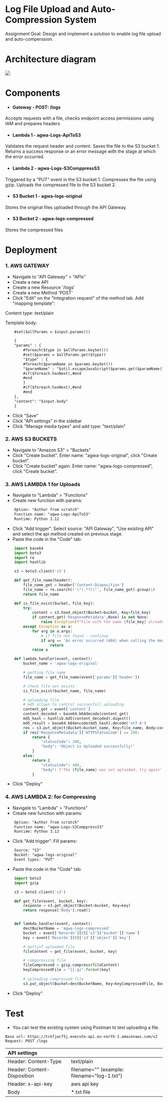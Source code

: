 
# Log File Upload and Auto-Compression System

Assignment Goal: Design and implement a solution to enable log file upload and auto-comperssion.

# Architecture diagram

![](/diagram.png)


# Components


- #### **Gateway** - POST: /logs
Accepts requests with a file, checks endpoint access permissions using IAM and prepares headers

- #### **Lambda 1** - agwa-Logs-ApiToS3
Validates the request header and content.
Saves the file to the S3 bucket 1.
Returns a success response or an error message with the stage at which the error occurred.

- #### **Lambda 2** - agwa-Logs-S3ComppressS3
Triggered by a "PUT" event in the S3 bucket 1.
Compresses the file using gzip.
Uploads the compressed file to the S3 bucket 2.

- #### **S3 Bucket 1** - agwa-logs-original
Stores the original files uploaded through the API Gateway.

- #### **S3 Bucket 2** - agwa-logs-compressed
Stores the compressed files
# Deployment


### 1. AWS GATEWAY
- Navigate to "API Gateway" > "APIs"
- Create a new API 
- Create a new Resource '/logs'
- Create a new Method 'POST'
- Click "Edit" on the "Integration request" of the method tab. Add "mapping template":

Content type: text/plain

Template body:
```html
    #set($allParams = $input.params())

    {
    "params" : {
        #foreach($type in $allParams.keySet())
        #set($params = $allParams.get($type))
        "$type" : {
        #foreach($paramName in $params.keySet())
        "$paramName" : "$util.escapeJavaScript($params.get($paramName))"
        #if($foreach.hasNext),#end
        #end
        }
        #if($foreach.hasNext),#end
        #end
    },
    "content": "$input.body"
    }
```

- Click "Save"
- Click "API settings" in the sidebar
- Click "Manage media types" and add type: "text/plain"

### 2. AWS S3 BUCKETS
- Navigate to "Amazon S3" > "Buckets"
- Click "Create bucket". Enter name: "agwa-logs-original", click "Create bucket".
- Click "Create bucket" again. Enter name: "agwa-logs-compressed", click "Create bucket".

### 3. AWS LAMBDA 1 for Uploads
- Navigate to "Lambda" > "Functions"
- Create new function with params:
```html
    Option: "Author from scratch"
    Function name: "agwa-Logs-ApiToS3" 
    Runtime: Python 3.12
```
- Click "Add trigger". Select source: "API Gateway", "Use existing API" and select the api method created on previous stage.
- Paste the code in the "Code" tab:

```python
    import base64
    import boto3
    import re
    import hashlib

    s3 = boto3.client('s3')

    def get_file_name(header):
        file_name_get = header['Content-Disposition']
        file_name = re.search(r'\"(.*?)\"', file_name_get).group(1)
        return file_name

    def is_file_exist(bucket, file_key):
        try:
            content = s3.head_object(Bucket=bucket, Key=file_key)
            if content.get('ResponseMetadata',None) is not None:
                raise Exception(f"File with the name {file_key} already exists")
        except Exception as a:
            for arg in a.args:
                # if file not found - continue 
                if arg == 'An error occurred (404) when calling the HeadObject operation: Not Found':
                    return
            raise a

    def lambda_handler(event, context):
        bucket_name = 'agwa-logs-original'

        # getting file name
        file_name = get_file_name(event['params']['header'])

        # check file not exists
        is_file_exist(bucket_name, file_name)

        # uploading file
        # md5 allows to control sucssesfull uploading
        content_get = event['content']
        content_decoded = base64.b64decode(content_get)
        md5_hash = hashlib.md5(content_decoded).digest()
        md5_result = base64.b64encode(md5_hash).decode('utf-8')
        res = s3.put_object(Bucket=bucket_name, Key=file_name, Body=content_decoded, ContentMD5=md5_result)
        if res['ResponseMetadata']['HTTPStatusCode'] == 200:
            return {
                "statusCode": 200,
                "body": 'Object is Uploaded successfully!'
            }
        else:
            return {
                "statusCode": 400,
                "body": f'The {file_name} was not uploaded, try again'
            }
```
- Click "Deploy"


### 4. AWS LAMBDA 2: for Compressing
- Navigate to "Lambda" > "Functions"
- Create new function with params:
```html
    Option: "Author from scratch"
    Function name: "agwa-Logs-S3ComppressS3" 
    Runtime: Python 3.12
```
- Click "Add trigger". Fill params: 
```html
    Source: "S3"
    Bucket: "agwa-logs-original"
    Event types: "PUT"
```
- Paste the code in the "Code" tab:

```python
    import boto3
    import gzip

    s3 = boto3.client('s3')

    def get_file(event, bucket, key):
        response = s3.get_object(Bucket=bucket, Key=key)
        return response['Body'].read()


    def lambda_handler(event, context):
        destBucketName = 'agwa-logs-compressed'
        bucket = event['Records'][0]['s3']['bucket']['name']
        key = event['Records'][0]['s3']['object']['key']

        # gettinf uploaded file
        fileContent = get_file(event, bucket, key)

        # comppressing file
        fileCompressed = gzip.compress(fileContent)
        keyCompressedFile = "{}.gz".format(key)
        
        # uploading compressed file
        s3.put_object(Bucket=destBucketName, Key=keyCompressedFile, Body=fileCompressed)
```
- Click "Deploy"




# Test

- You can test the existing system using Postman to test uploading a file.

```http
Base url: https://tckfjwcf5j.execute-api.eu-north-1.amazonaws.com/v2
Request: POST /logs
```

|   API settings   |           |
| :-------- | :------------------ |
| Header: Content-Type | text/plain |
| Header: Content-Disposition | filename="<uniq-file-name>" (example: filename="log-1.txt") |
| Header: x-api-key | aws api key |
| Body | *.txt file |




